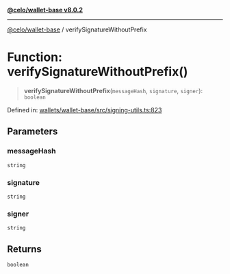 [**@celo/wallet-base v8.0.2**](../README.md)

***

[@celo/wallet-base](../README.md) / verifySignatureWithoutPrefix

# Function: verifySignatureWithoutPrefix()

> **verifySignatureWithoutPrefix**(`messageHash`, `signature`, `signer`): `boolean`

Defined in: [wallets/wallet-base/src/signing-utils.ts:823](https://github.com/celo-org/developer-tooling/blob/master/packages/sdk/wallets/wallet-base/src/signing-utils.ts#L823)

## Parameters

### messageHash

`string`

### signature

`string`

### signer

`string`

## Returns

`boolean`
